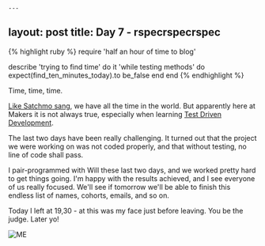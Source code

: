 	---
layout: post
title: Day 7 - rspecrspecrspec
---

{% highlight ruby %}
require 'half an hour of time to blog'

describe 'trying to find time' do
  it 'while testing methods' do
    expect(find_ten_minutes_today).to be_false
  end
 end
{% endhighlight %}

Time, time, time.

[Like Satchmo sang](https://www.youtube.com/watch?v=RMxRDTfzgpU), we have all the time in the world.
But apparently here at Makers it is not always true, especially when learning [Test Driven Development](http://en.wikipedia.org/wiki/Test-driven_development).

The last two days have been really challenging. It turned out that the project we were working on was not coded properly, and that without testing, no line of code shall pass.

I pair-programmed with Will these last two days, and we worked pretty hard to get things going. I'm happy with the results achieved, and I see everyone of us really focused. We'll see if tomorrow we'll be able to finish this endless list of names, cohorts, emails, and so on.

Today I left at 19,30 - at this was my face just before leaving. You be the judge. Later yo!


![ME](http://federicomaffei.github.io/public/images/f_makers.jpg)